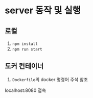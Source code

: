 # server 동작 및 실행

## 로컬

1. `npm install`
2. `npm run start`

## 도커 컨테이너

1. `Dockerfile`의 docker 명령어 주석 참조

localhost:8080 접속
